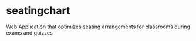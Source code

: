 # seatingchart
Web Application that optimizes seating arrangements for classrooms during exams and quizzes

